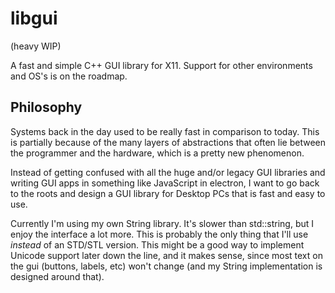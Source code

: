 # libgui

(heavy WIP)

A fast and simple C++ GUI library for X11. 
Support for other environments and OS's is on the roadmap.

## Philosophy

Systems back in the day used to be really fast in comparison to today. 
This is partially because of the many layers of abstractions that often
lie between the programmer and the hardware, which is a pretty new phenomenon. 

Instead of getting confused with all the huge and/or legacy GUI libraries and writing GUI apps in something like JavaScript in electron, I want to go back to the roots and design a GUI library for Desktop PCs that is fast and easy to use. 

Currently I'm using my own String library. It's slower than std::string, but I enjoy the interface a lot more. This is probably the only thing that I'll use *instead* of an STD/STL version. This might be a good way to implement Unicode support later down the line, and it makes sense, since most text on the gui (buttons, labels, etc) won't change (and my String implementation is designed around that). 
